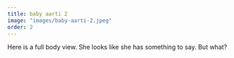 ```yaml
---
title: baby aarti 2
image: "images/baby-aarti-2.jpeg"
order: 2
---
```


Here is a full body view. She looks like she has something to say. But what?
